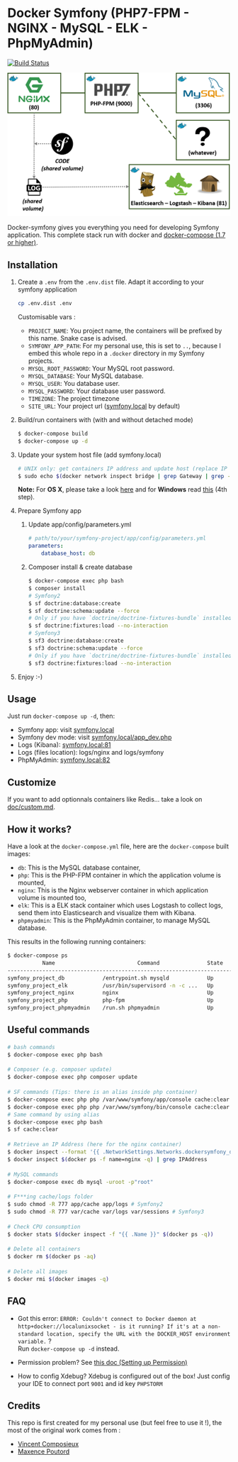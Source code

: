 # Docker Symfony (PHP7-FPM - NGINX - MySQL - ELK - PhpMyAdmin)

[![Build Status](https://travis-ci.org/DarwinOnLine/docker-symfony.svg?branch=master)](https://travis-ci.org/DarwinOnLine/docker-symfony)

![](doc/schema.png)

Docker-symfony gives you everything you need for developing Symfony application. This complete stack run with docker and [docker-compose (1.7 or higher)](https://docs.docker.com/compose/).

## Installation

1. Create a `.env` from the `.env.dist` file. Adapt it according to your symfony application

    ```bash
    cp .env.dist .env
    ```
    
    Customisable vars :
      * `PROJECT_NAME`: You project name, the containers will be prefixed by this name. Snake case is advised.
      * `SYMFONY_APP_PATH`: For my personal use, this is set to `..`, because I embed this whole repo in a `.docker` directory in my Symfony projects.
      * `MYSQL_ROOT_PASSWORD`: Your MySQL root password.
      * `MYSQL_DATABASE`: Your MySQL database.
      * `MYSQL_USER`: You database user.
      * `MYSQL_PASSWORD`: Your database user password.
      * `TIMEZONE`: The project timezone
      * `SITE_URL`: Your project url ([symfony.local](http://symfony.local) by default)

2. Build/run containers with (with and without detached mode)

    ```bash
    $ docker-compose build
    $ docker-compose up -d
    ```

3. Update your system host file (add symfony.local)

    ```bash
    # UNIX only: get containers IP address and update host (replace IP according to your configuration) (on Windows, edit C:\Windows\System32\drivers\etc\hosts)
    $ sudo echo $(docker network inspect bridge | grep Gateway | grep -o -E '[0-9\.]+') "symfony.local" >> /etc/hosts
    ```

    **Note:** For **OS X**, please take a look [here](https://docs.docker.com/docker-for-mac/networking/) and for **Windows** read [this](https://docs.docker.com/docker-for-windows/#/step-4-explore-the-application-and-run-examples) (4th step).

4. Prepare Symfony app
    1. Update app/config/parameters.yml

        ```yml
        # path/to/your/symfony-project/app/config/parameters.yml
        parameters:
            database_host: db
        ```

    2. Composer install & create database

        ```bash
        $ docker-compose exec php bash
        $ composer install
        # Symfony2
        $ sf doctrine:database:create
        $ sf doctrine:schema:update --force
        # Only if you have `doctrine/doctrine-fixtures-bundle` installed
        $ sf doctrine:fixtures:load --no-interaction
        # Symfony3
        $ sf3 doctrine:database:create
        $ sf3 doctrine:schema:update --force
        # Only if you have `doctrine/doctrine-fixtures-bundle` installed
        $ sf3 doctrine:fixtures:load --no-interaction
        ```

5. Enjoy :-)

## Usage

Just run `docker-compose up -d`, then:

* Symfony app: visit [symfony.local](http://symfony.local)  
* Symfony dev mode: visit [symfony.local/app_dev.php](http://symfony.local/app_dev.php)  
* Logs (Kibana): [symfony.local:81](http://symfony.local:81)
* Logs (files location): logs/nginx and logs/symfony
* PhpMyAdmin: [symfony.local:82](http://symfony.local:82)

## Customize

If you want to add optionnals containers like Redis... take a look on [doc/custom.md](doc/custom.md).

## How it works?

Have a look at the `docker-compose.yml` file, here are the `docker-compose` built images:

* `db`: This is the MySQL database container,
* `php`: This is the PHP-FPM container in which the application volume is mounted,
* `nginx`: This is the Nginx webserver container in which application volume is mounted too,
* `elk`: This is a ELK stack container which uses Logstash to collect logs, send them into Elasticsearch and visualize them with Kibana.
* `phpmyadmin`: This is the PhpMyAdmin container, to manage MySQL database.

This results in the following running containers:

```bash
$ docker-compose ps
           Name                          Command               State              Ports            
--------------------------------------------------------------------------------------------------
symfony_project_db            /entrypoint.sh mysqld            Up      0.0.0.0:3306->3306/tcp      
symfony_project_elk           /usr/bin/supervisord -n -c ...   Up      0.0.0.0:81->80/tcp          
symfony_project_nginx         nginx                            Up      443/tcp, 0.0.0.0:80->80/tcp
symfony_project_php           php-fpm                          Up      0.0.0.0:9000->9000/tcp
symfony_project_phpmyadmin    /run.sh phpmyadmin               Up      0.0.0.0:82->80/tcp, 9000/tcp      
```

## Useful commands

```bash
# bash commands
$ docker-compose exec php bash

# Composer (e.g. composer update)
$ docker-compose exec php composer update

# SF commands (Tips: there is an alias inside php container)
$ docker-compose exec php php /var/www/symfony/app/console cache:clear # Symfony2
$ docker-compose exec php php /var/www/symfony/bin/console cache:clear # Symfony3
# Same command by using alias
$ docker-compose exec php bash
$ sf cache:clear

# Retrieve an IP Address (here for the nginx container)
$ docker inspect --format '{{ .NetworkSettings.Networks.dockersymfony_default.IPAddress }}' $(docker ps -f name=nginx -q)
$ docker inspect $(docker ps -f name=nginx -q) | grep IPAddress

# MySQL commands
$ docker-compose exec db mysql -uroot -p"root"

# F***ing cache/logs folder
$ sudo chmod -R 777 app/cache app/logs # Symfony2
$ sudo chmod -R 777 var/cache var/logs var/sessions # Symfony3

# Check CPU consumption
$ docker stats $(docker inspect -f "{{ .Name }}" $(docker ps -q))

# Delete all containers
$ docker rm $(docker ps -aq)

# Delete all images
$ docker rmi $(docker images -q)
```

## FAQ

* Got this error: `ERROR: Couldn't connect to Docker daemon at http+docker://localunixsocket - is it running?
If it's at a non-standard location, specify the URL with the DOCKER_HOST environment variable.` ?  
Run `docker-compose up -d` instead.

* Permission problem? See [this doc (Setting up Permission)](http://symfony.com/doc/current/book/installation.html#checking-symfony-application-configuration-and-setup)

* How to config Xdebug?
Xdebug is configured out of the box!
Just config your IDE to connect port  `9001` and id key `PHPSTORM`

## Credits

This repo is first created for my personal use (but feel free to use it !), the most of the original work comes from :
* [Vincent Composieux](https://github.com/eko/docker-symfony)
* [Maxence Poutord](https://github.com/maxpou/docker-symfony)
